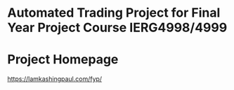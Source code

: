 # Automated Trading Project for Final Year Project Course IERG4998/4999

# Project Homepage

https://lamkashingpaul.com/fyp/